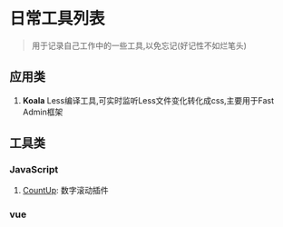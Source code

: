 # 日常工具列表
> 用于记录自己工作中的一些工具,以免忘记(好记性不如烂笔头)

## 应用类
1. **Koala** Less编译工具,可实时监听Less文件变化转化成css,主要用于Fast Admin框架
## 工具类
### JavaScript
1. [CountUp](https://inorganik.github.io/countUp.js/): 数字滚动插件
### vue
